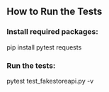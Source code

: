 ## How to Run the Tests

### Install required packages:

pip install pytest requests

### Run the tests:

pytest test_fakestoreapi.py -v
